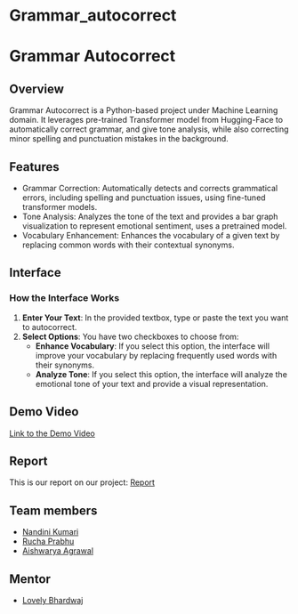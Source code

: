 # Grammar_autocorrect
# Grammar Autocorrect

## Overview
Grammar Autocorrect is a Python-based project under Machine Learning domain. It leverages pre-trained Transformer model from Hugging-Face to automatically correct grammar, and give tone analysis, while also correcting minor spelling and punctuation mistakes in the background. 

## Features
- Grammar Correction: Automatically detects and corrects grammatical errors, including spelling and punctuation issues, using fine-tuned transformer models.
- Tone Analysis: Analyzes the tone of the text and provides a bar graph visualization to represent emotional sentiment, uses a pretrained model.
- Vocabulary Enhancement: Enhances the vocabulary of a given text by replacing common words with their contextual synonyms. 

## Interface

### How the Interface Works

1. **Enter Your Text**: In the provided textbox, type or paste the text you want to autocorrect.
2. **Select Options**: You have two checkboxes to choose from:
   - **Enhance Vocabulary**: If you select this option, the interface will improve your vocabulary by replacing frequently used words with their synonyms.
   - **Analyze Tone**: If you select this option, the interface will analyze the emotional tone of your text and provide a visual representation.
  
## Demo Video
[Link to the Demo Video](https://youtu.be/l1PnBGD8a8s)

## Report
This is our report on our project: [Report](https://docs.google.com/document/d/1cafRSxN-c7pTEr1kaIUo-QpeKJpOEb8jIzyQVbncSI8/edit?usp=sharing)

## Team members
- [Nandini Kumari](https://github.com/dini-5002)
- [Rucha Prabhu](https://github.com/RuchaPrabhu)
- [Aishwarya Agrawal](https://github.com/Aish25agrawal)

## Mentor
- [Lovely Bhardwaj](https://github.com/lovelybhardwaj)





   
   
   
  
